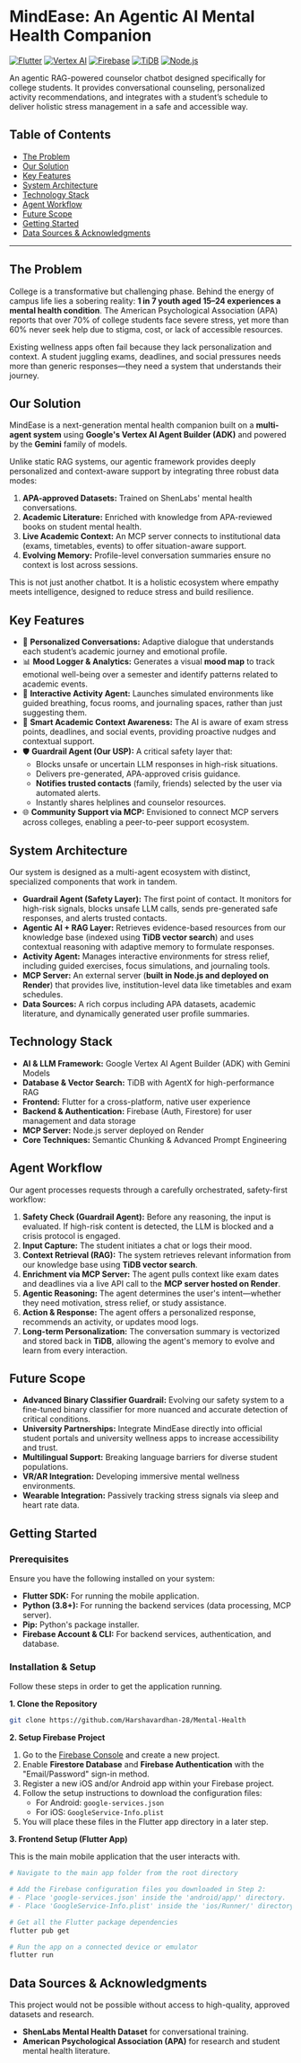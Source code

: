 # MindEase: An Agentic AI Mental Health Companion

[![Flutter](https://img.shields.io/badge/Frontend-Flutter-blue)](https://flutter.dev)
[![Vertex AI](https://img.shields.io/badge/AI-Google%20Vertex%20AI-green)](https://cloud.google.com/vertex-ai)
[![Firebase](https://img.shields.io/badge/Backend-Firebase-orange)](https://firebase.google.com)
[![TiDB](https://img.shields.io/badge/Vector%20DB-TiDB-red)](https://tidb.cloud)
[![Node.js](https://img.shields.io/badge/MCP%20Server-Node.js-lightgrey)](https://nodejs.org)

An agentic RAG-powered counselor chatbot designed specifically for college students. It provides conversational counseling, personalized activity recommendations, and integrates with a student’s schedule to deliver holistic stress management in a safe and accessible way.

## Table of Contents
- [The Problem](#the-problem)
- [Our Solution](#our-solution)
- [Key Features](#key-features)
- [System Architecture](#system-architecture)
- [Technology Stack](#technology-stack)
- [Agent Workflow](#agent-workflow)
- [Future Scope](#future-scope)
- [Getting Started](#getting-started)
- [Data Sources & Acknowledgments](#data-sources--acknowledgments)

---

## The Problem

College is a transformative but challenging phase. Behind the energy of campus life lies a sobering reality: **1 in 7 youth aged 15–24 experiences a mental health condition**. The American Psychological Association (APA) reports that over 70% of college students face severe stress, yet more than 60% never seek help due to stigma, cost, or lack of accessible resources.

Existing wellness apps often fail because they lack personalization and context. A student juggling exams, deadlines, and social pressures needs more than generic responses—they need a system that understands their journey.

## Our Solution

MindEase is a next-generation mental health companion built on a **multi-agent system** using **Google's Vertex AI Agent Builder (ADK)** and powered by the **Gemini** family of models.

Unlike static RAG systems, our agentic framework provides deeply personalized and context-aware support by integrating three robust data modes:
1.  **APA-approved Datasets:** Trained on ShenLabs' mental health conversations.
2.  **Academic Literature:** Enriched with knowledge from APA-reviewed books on student mental health.
3.  **Live Academic Context:** An MCP server connects to institutional data (exams, timetables, events) to offer situation-aware support.
4.  **Evolving Memory:** Profile-level conversation summaries ensure no context is lost across sessions.

This is not just another chatbot. It is a holistic ecosystem where empathy meets intelligence, designed to reduce stress and build resilience.



## Key Features

-   💬 **Personalized Conversations:** Adaptive dialogue that understands each student’s academic journey and emotional profile.
-   📊 **Mood Logger & Analytics:** Generates a visual **mood map** to track emotional well-being over a semester and identify patterns related to academic events.
-   🧘 **Interactive Activity Agent:** Launches simulated environments like guided breathing, focus rooms, and journaling spaces, rather than just suggesting them.
-   📅 **Smart Academic Context Awareness:** The AI is aware of exam stress points, deadlines, and social events, providing proactive nudges and contextual support.
-   🛡️ **Guardrail Agent (Our USP):** A critical safety layer that:
    -   Blocks unsafe or uncertain LLM responses in high-risk situations.
    -   Delivers pre-generated, APA-approved crisis guidance.
    -   **Notifies trusted contacts** (family, friends) selected by the user via automated alerts.
    -   Instantly shares helplines and counselor resources.
-   🌐 **Community Support via MCP:** Envisioned to connect MCP servers across colleges, enabling a peer-to-peer support ecosystem.

## System Architecture



Our system is designed as a multi-agent ecosystem with distinct, specialized components that work in tandem.

-   **Guardrail Agent (Safety Layer):** The first point of contact. It monitors for high-risk signals, blocks unsafe LLM calls, sends pre-generated safe responses, and alerts trusted contacts.
-   **Agentic AI + RAG Layer:** Retrieves evidence-based resources from our knowledge base (indexed using **TiDB vector search**) and uses contextual reasoning with adaptive memory to formulate responses.
-   **Activity Agent:** Manages interactive environments for stress relief, including guided exercises, focus simulations, and journaling tools.
-   **MCP Server:** An external server (**built in Node.js and deployed on Render**) that provides live, institution-level data like timetables and exam schedules.
-   **Data Sources:** A rich corpus including APA datasets, academic literature, and dynamically generated user profile summaries.

## Technology Stack

-   **AI & LLM Framework:** Google Vertex AI Agent Builder (ADK) with Gemini Models
-   **Database & Vector Search:** TiDB with AgentX for high-performance RAG
-   **Frontend:** Flutter for a cross-platform, native user experience
-   **Backend & Authentication:** Firebase (Auth, Firestore) for user management and data storage
-   **MCP Server:** Node.js server deployed on Render
-   **Core Techniques:** Semantic Chunking & Advanced Prompt Engineering

## Agent Workflow

Our agent processes requests through a carefully orchestrated, safety-first workflow:

1.  **Safety Check (Guardrail Agent):** Before any reasoning, the input is evaluated. If high-risk content is detected, the LLM is blocked and a crisis protocol is engaged.
2.  **Input Capture:** The student initiates a chat or logs their mood.
3.  **Context Retrieval (RAG):** The system retrieves relevant information from our knowledge base using **TiDB vector search**.
4.  **Enrichment via MCP Server:** The agent pulls context like exam dates and deadlines via a live API call to the **MCP server hosted on Render**.
5.  **Agentic Reasoning:** The agent determines the user's intent—whether they need motivation, stress relief, or study assistance.
6.  **Action & Response:** The agent offers a personalized response, recommends an activity, or updates mood logs.
7.  **Long-term Personalization:** The conversation summary is vectorized and stored back in **TiDB**, allowing the agent's memory to evolve and learn from every interaction.

## Future Scope

-   **Advanced Binary Classifier Guardrail:** Evolving our safety system to a fine-tuned binary classifier for more nuanced and accurate detection of critical conditions.
-   **University Partnerships:** Integrate MindEase directly into official student portals and university wellness apps to increase accessibility and trust.
-   **Multilingual Support:** Breaking language barriers for diverse student populations.
-   **VR/AR Integration:** Developing immersive mental wellness environments.
-   **Wearable Integration:** Passively tracking stress signals via sleep and heart rate data.

## Getting Started



### Prerequisites

Ensure you have the following installed on your system:

*   **Flutter SDK:** For running the mobile application.
*   **Python (3.8+):** For running the backend services (data processing, MCP server).
*   **Pip:** Python's package installer.
*   **Firebase Account & CLI:** For backend services, authentication, and database.

### Installation & Setup

Follow these steps in order to get the application running.

**1. Clone the Repository**
```bash
git clone https://github.com/Harshavardhan-28/Mental-Health

```

**2. Setup Firebase Project**
1.  Go to the [Firebase Console](https://console.firebase.google.com/) and create a new project.
2.  Enable **Firestore Database** and **Firebase Authentication** with the "Email/Password" sign-in method.
3.  Register a new iOS and/or Android app within your Firebase project.
4.  Follow the setup instructions to download the configuration files:
    *   For Android: `google-services.json`
    *   For iOS: `GoogleService-Info.plist`
5.  You will place these files in the Flutter app directory in a later step.


**3. Frontend Setup (Flutter App)**

This is the main mobile application that the user interacts with.

```bash
# Navigate to the main app folder from the root directory

# Add the Firebase configuration files you downloaded in Step 2:
# - Place 'google-services.json' inside the 'android/app/' directory.
# - Place 'GoogleService-Info.plist' inside the 'ios/Runner/' directory.

# Get all the Flutter package dependencies
flutter pub get

# Run the app on a connected device or emulator
flutter run
```


## Data Sources & Acknowledgments

This project would not be possible without access to high-quality, approved datasets and research.
-   **ShenLabs Mental Health Dataset** for conversational training.
-   **American Psychological Association (APA)** for research and student mental health literature.
